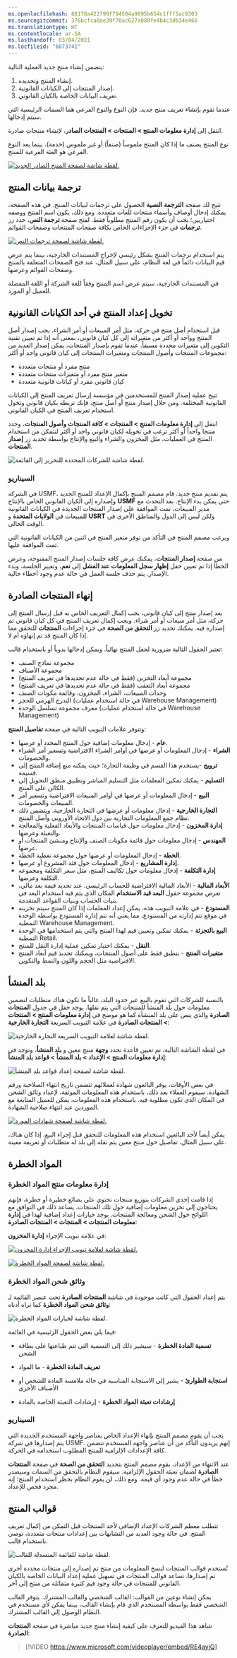 ```yaml
---
ms.openlocfilehash: 88178a422799f794504a9895b654c1fff5ac9303
ms.sourcegitcommit: 376bcfca0ae39f70ac627a080fe4b4c3db34e466
ms.translationtype: HT
ms.contentlocale: ar-SA
ms.lasthandoff: 03/04/2021
ms.locfileid: "6073741"
---
```

يتضمن إنشاء منتج جديد العملية التالية:

1.  إنشاء المنتج وتحديده.
2.  إصدار المنتجات إلى الكيانات القانونية.
3.  تعريف البيانات الخاصة بالكيان القانوني.

عندما تقوم بإنشاء تعريف منتج جديد، فإن النوع والنوع الفرعي هما السمات الرئيسية التي سيتم إدخالها.

انتقل إلى **إدارة معلومات المنتج > المنتجات > المنتجات الصادر**، لإنشاء منتجات صادرة.

نوع المنتج يصنف ما إذا كان المنتج ملموساً (صنفاً) أو غير ملموس (خدمة)، بينما يعد النوع الفرعي هو الفئة الفرعية للمنتج.

[ ![لقطة شاشة لصفحة المنتج الصادر الجديد.](../media/new-product.png) ](../media/new-product.png#lightbox)
## <a name="product-translation"></a>ترجمة بيانات المنتج 

تتيح لك صفحة **الترجمة النصية** الحصول على ترجمات لبيانات المنتج. في هذه الصفحة، يمكنك إدخال أوصاف وأسماء منتجات للغات متعددة.
ومع ذلك، يكون اسم المنتج ووصفه اختياريين؛ يجب أن يكون رقم المنتج مطلوباً فقط. لفتح صفحة **ترجمة النص**، حدد زر **ترجمات** في جزء الإجراءات الخاص بكافة صفحات المنتجات وصفحات القوائم.

[ ![لقطة شاشة لصفحة ترجمات النص.](../media/translation-1.png) ](../media/translation-1.png#lightbox) 

يتم استخدام ترجمات المنتج بشكل رئيسي لإخراج المستندات الخارجية، بينما يتم عرض قيم البيانات دائماً في لغة النظام، على سبيل المثال، عند فتح الصفحات المتعلقة بالمنتج وصفحات القوائم وعرضها.

في المستندات الخارجية، سيتم عرض اسم المنتج وفقاً للغة الشركة أو اللغة المفضلة للعميل أو المورد.

## <a name="authorizing-product-setup-in-a-legal-entity"></a>تخويل إعداد المنتج في أحد الكيانات القانونية 

قبل استخدام أصل منتج في حركة، مثل أمر المبيعات أو أمر الشراء، يجب إصدار أصل المنتج وواحد أو أكثر من متغيراته إلى كل كيان قانوني، بمعنى أنه إذا تم تعيين تقنية التكوين إلى متغيرات محددة مسبقاً. عندما تقوم بإصدار المنتجات، يمكن إصدار العديد من مجموعات المنتجات وأصول المنتجات ومتغيرات المنتجات إلى كيان قانوني واحد أو أكثر:

-   منتج مفرد أو منتجات متعددة
-   متغير منتج مفرد أو متغيرات منتجات متعددة
-   كيان قانوني مفرد أو كيانات قانونية متعددة

تتيح عملية إصدار المنتج للمستخدمين في مؤسسة إرسال تعريف المنتج إلى الكيانات القانونية المختلفة. ومن خلال إصدار منتج أو أصل منتج، فإنك تربطه بكيان قانوني وتخول استخدام تعريف المنتج في الكيان القانوني.

انتقل إلى **إدارة معلومات المنتج > المنتجات > كافة المنتجات وأصول المنتجات**، وحدد منتجا واحداً أو أكثر ترغب في تخويله لكيان قانوني واحد أو أكثر لتتمكن من استخدام المنتج في العمليات، مثل المخزون والشراء والبيع والإنتاج بواسطة تحديد زر **إصدار المنتجات**.

![لقطة شاشة للشركات المحددة للتحرير إلى القائمة.](../media/authorize-to.png)

### <a name="scenario"></a>السيناريو

في الشركة USMF، يتم تقديم منتج جديد. قام مصمم المنتج بإكمال الإعداد للمنتج الجديد وإصداره إلى الكيان القانوني الخاص بالإنتاج **USMF** حتى يمكن بدء الإنتاج. بعد التحدث مع مدير المبيعات، تمت الموافقة على إصدار المنتجات الجديدة في الكيانات القانونية للمبيعات في **الولايات المتحدة** و **USRT** ولكن ليس إلى الدول والمناطق الأخرى في الوقت الحالي.

ويرغب مصمم المنتج في التأكد من توفر متغير المنتج في اثنين من الكيانات القانونية التي تمت الموافقة عليها.

من صفحة **إصدار المنتجات**، يمكنك عرض كافة جلسات إصدار المنتج المفتوحة، وعرض الخطأ إذا تم تعيين حقل **إظهار سجل المعلومات عند الفشل** إلى **نعم**، وتغيير الجلسة، وبدء الإصدار. يتم حذف جلسة العمل في حالة عدم وجود أخطاء حالية.

## <a name="finalizing-released-products"></a>إنهاء المنتجات الصادرة 

بعد إصدار منتج إلى كيان قانوني، يجب إكمال التعريف الخاص به قبل إرسال المنتج إلى حركة، مثل أمر مبيعات أو أمر شراء. ويجب إكمال تعريف المنتج في كل كيان قانوني تم إصداره فيه. يمكنك تحديد زر **التحقق من الصحة** في جزء إجراءات **المنتجات** للتحقق مما إذا كان المنتج قد تم إنهاؤه أم لا.

تعتبر الحقول التالية ضرورية لجعل المنتج نهائياً. ويمكن إدخالها يدوياً أو باستخدام قالب:

-   مجموعة نماذج الصنف
-   مجموعة الأصناف
-   مجموعة أبعاد التخزين (فقط في حالة عدم تحديدها في تعريف المنتج)
-   مجموعة أبعاد التعقب (فقط في حالة عدم تحديدها في تعريف المنتج)
-   وحدات المبيعات، الشراء، المخزون، وقائمة مكونات الصنف
-   التدرج الهرمي للحجز (في حالة استخدام عمليات Warehouse Management)
-   معرف مجموعة تسلسل الوحدة (في حالة استخدام عمليات Warehouse Management)

وتتوفر علامات التبويب التالية في صفحة **تفاصيل المنتج**:

-   **عام** - إدخال معلومات إضافية حول المنتج المحدد أو عرضها.
-   **الشراء** - إدخال المعلومات أو عرضها في أوامر الشراء الافتراضية وتسعير أمر الشراء والخصومات.
-   **ترويج** -يستخدم هذا القسم في وظيفة التجارة؛ حيث يمكنه منع إضافة المنتج إلى قسيمة.
-   **التسليم** - يمكنك تمكين المعلمات مثل التسليم المباشر وتطبيق منطق التحويل إلى الكائن على المنتج.
-   **البيع** - إدخال المعلومات أو عرضها في أوامر المبيعات الافتراضية وتسعير أمر المبيعات والخصومات.
-   **التجارة الخارجية** - إدخال معلومات أو عرضها في التجارة الخارجية.
    ويتضمن ذلك نظام جمع المعلومات التجارية بين دول الاتحاد الأوروبي وأصل المنتج.
-   **إدارة المخزون** - إدخال معلومات حول قياسات المنتجات والأبعاد الفعلية والمعالجة والتعبئة وعرضها.
-   **المهندس** - إدخال معلومات حول قائمة مكونات الصنف والإنتاج ومنشئ المنتجات أو عرضها.
-   **الخطة** - إدخال المعلومات أو عرضها حول مجموعة تغطية الخطة.
-   **إدارة المشاريع** - إدخال المعلومات حول فئة المشروع أو عرضها.
-   **إدارة التكلفة** - إدخال معلومات حول تكاليف المنتج، مثل سعر التكلفة ومجموعه التكلفة وعرضها.
-   **الأبعاد المالية** - الأبعاد المالية الافتراضية للحساب الرئيسي. عند تحديد قيمة بعد مالي، تعرض مجموعة حقول **البعد قيد الاستخدام** المكان الذي يتم فيه استخدام البعد في بنيات الحساب وبنيات القواعد المتقدمة.
-   **المستودع** - في علامة التبويب هذه، يمكن إعداد المعلمات إذا كان المنتج سيتم تخزينه في موقع تتم إدارته من المستودع، مما يعني أنه تتم إدارة المستودع بواسطة الوحدة النمطية Warehouse Management.
-   **البيع بالتجزئة** - يمكنك تمكين وتعيين قيم لهذا المنتج والتي يتم استخدامها في الوحدة النمطية Retail.
-   **النقل** - يمكنك اختيار تمكين عملية إدارة النقل للمنتج.
-   **متغيرات المنتج** - ينطبق فقط على أصول المنتجات، ويمكنك تحديد قيم أبعاد المنتج الافتراضية مثل الحجم واللون والنمط والتكوين.

## <a name="country-of-origin"></a>بلد المنشأ

بالنسبة للشركات التي تقوم بالبيع عبر حدود البلد، غالباً ما تكون هناك متطلبات لتضمين معلومات حول بلد المنشأ للمنتجات التي يتم نقلها. يوجد حقل في جدول **المنتجات الصادرة** والذي ينص على بلد المنشأة كما هو موضح في **إدارة معلومات المنتج > المنتجات > المنتجات الصادرة** في علامة التبويب السريعة **التجارة الخارجية**:


![ لقطة شاشة لعلامة التبويب السريعة التجارة الخارجية.](../media/released-product-foreign-trade-ssm.png)

في لقطة الشاشة التالية، تم تعيين قاعدة تحدد **وجهة** منتج معين و **بلد المنشأ**، وتوجد في **إدارة معلومات المنتج > الإعداد > بلد المنشأ > قواعد بلد المنشأ**:
 
![ لقطة شاشة لصفحة إعداد قواعد بلد المنشأ.](../media/origin-rules-ss.png)

في بعض الأوقات، يوفر البائعون شهادة لعملائهم تتضمن تاريخ انتهاء الصلاحية ورقم الشهادة. سيقوم العملاء بعد ذلك، باستخدام هذه المعلومات الموثقة، لإعداد وثائق الشحن في المكان الذي تكون مطلوبة فيه. باستخدام هذه المعلومات، يمكن للعميل المتابعة مع الموردين عند انتهاء صلاحية الشهادة.
 
[ ![لقطة شاشة لصفحة شهادات المورد.](../media/vendor-certificates-ss.png) ](../media/vendor-certificates-ss.png#lightbox)

يمكن أيضاً لأحد البائعين استخدام هذه المعلومات للتحقق قبل إجراء البيع، إذا كان هناك، على سبيل المثال، تفاصيل حول منتج معين يتم نقله إلى بلد له متطلبات أو تعريفة معينة.  

## <a name="hazardous-materials"></a>المواد الخطرة

### <a name="hazardous-materials-product-information-management"></a>إدارة معلومات منتج المواد الخطرة

إذا قامت إحدى الشركات بتوزيع منتجات تحتوي على بضائع خطيرة أو خطرة، فإنهم يحتاجون إلى تخزين معلومات إضافية حول تلك المنتجات. يساعد ذلك في التوافق مع اللوائح حول الشحن ومعالجة المنتجات. يوجد خيارات إعداد إضافية لهذا في **إدارة معلومات المنتجات > المنتجات > المنتجات الصادرة**:

في علامة تبويب الإجراء **إدارة المخزون**:
 
[ ![لقطة شاشة لعلامة تبويب الإجراء إدارة المخزون.](../media/compliance-ssm.png) ](../media/compliance-ssm.png#lightbox)


[ ![لقطة شاشة لصفحة المواد الخطرة. ](../media/hazardous-materials-ss.png) ](../media/hazardous-materials-ss.png#lightbox)

### <a name="hazardous-materials-shipping-documentation"></a>وثائق شحن المواد الخطرة

يتم إعداد الحقول التي كانت موجودة في شاشة **المنتجات الصادرة** تحت عنصر القائمة لـ **وثائق شحن المواد الخطرة** كما تراه أدناه:


![ لقطة شاشة لخيارات المواد الخطرة.](../media/hazardous-materials-options-ss.png)

فيما يلي بعض الحقول الرئيسية في القائمة:

- **تسمية المادة الخطرة** - سيشير ذلك إلى التسمية التي تتم طباعتها على بطاقة الشحن

- **تعريف المادة الخطرة** - ما المواد

- **استجابة الطوارئ** - يشير  إلى الاستجابة المناسبة في حالة ملامسة المادة للشخص أو الأصناف الأخرى

- **إرشادات تعبئة المواد الخطرة** - إرشادات التعبئة الخاصة بالمادة

 

### <a name="scenario"></a>السيناريو

يجب أن يقوم مصمم المنتج بإنهاء الإعداد الخاص بعناصر واجهة المستخدم الجديدة التي يتم إصدارها في شركة USMF. إنهم يريدون التأكد من أن عناصر واجهة المستخدم تتضمن كافة الإعدادات الإلزامية للمنتج المطلوب استخدامه في الحركة.

عند الانتهاء من الإعداد، يقوم مصمم المنتج بتحديد **التحقق من الصحة** في صفحة **المنتجات الصادرة** لضمان تعبئة الحقول الإلزامية. سيقوم النظام بالتحقق من السمات وسيصدر خطأ في حالة عدم وجود أي قيمة. ومع ذلك، لن يقوم النظام بحظر استخدام المنتج؛ إنه مجرد فحص للإعداد.

## <a name="product-templates"></a>قوالب المنتج 

تتطلب معظم الشركات الإعداد الإضافي لأحد المنتجات قبل التمكن من إكمال تعريف المنتج. في حالة وجود العديد من التشابهات بين إعدادات منتجات متعددة، نوصي باستخدام قالب.

![لقطة شاشة للقائمة المنسدلة للقالب.](../media/templates-1.png)

تُستخدم قوالب المنتجات لنسخ المعلومات من منتج تم إصداره إلى منتجات محددة أخرى تم إصدارها. تساعد قوالب المنتجات في تسهيل عملية إعداد البيانات الخاصة بالكيان القانوني للمنتجات في حالة وجود قيم كثيرة متماثلة من منتج إلى آخر.

يمكن إنشاء نوعين من القوالب: القالب الشخصي والقالب المشترك. يتوفر القالب الشخصي فقط بواسطة المستخدم الذي قام بإنشاء القالب، بينما يمكن لأي مستخدم في النظام الوصول إلى القالب المشترك.

شاهد هذا الفيديو للتعرف على كيفية إنشاء منتج جديد مباشرة في صفحة **المنتجات الصادرة**:

 > [!VIDEO https://www.microsoft.com/videoplayer/embed/RE4ayjQ]
